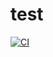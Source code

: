 # test

[![CI](https://github.com/nueks/test/actions/workflows/blank.yml/badge.svg)](https://github.com/nueks/test/actions/workflows/blank.yml)
